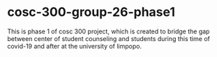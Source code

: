 # cosc-300-group-26-phase1
This is phase 1 of cosc 300 project, which is created to bridge the gap between center of student counseling and students during this time of covid-19 and after at the university of limpopo.

